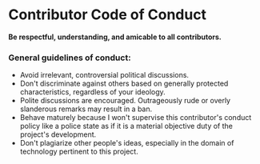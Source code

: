 # Contributor Code of Conduct

**Be respectful, understanding, and amicable to all contributors.**

### General guidelines of conduct:
- Avoid irrelevant, controversial political discussions.
- Don't discriminate against others based on generally protected characteristics, regardless of your ideology.
- Polite discussions are encouraged. Outrageously rude or overly slanderous remarks may result in a ban.
- Behave maturely because I won't supervise this contributor's conduct policy like a police state as if it is a material objective duty of the project's development.
- Don't plagiarize other people's ideas, especially in the domain of technology pertinent to this project.
